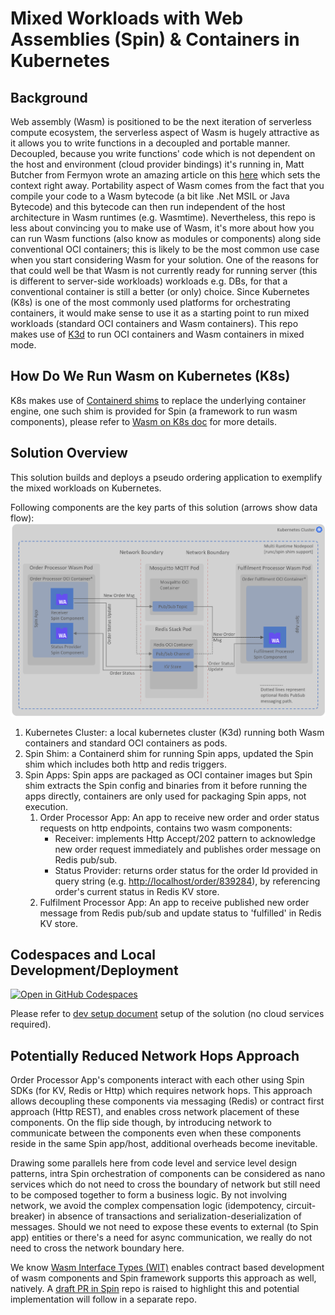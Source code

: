 # Mixed Workloads with Web Assemblies (Spin) & Containers in Kubernetes
## Background

Web assembly (Wasm) is positioned to be the next iteration of serverless compute ecosystem, the serverless aspect of Wasm is hugely attractive as it allows you to write functions in a decoupled and portable manner. Decoupled, because you write functions' code which is not dependent on the host and environment (cloud provider bindings) it's running in, Matt Butcher from Fermyon wrote an amazing article on this [here](https://www.fermyon.com/blog/next-generation-of-serverless-is-happening?utm_content=251765820&utm_medium=social&utm_source=twitter&hss_channel=tw-1444404500437995520) which sets the context right away.
Portability aspect of Wasm comes from the fact that you compile your code to a Wasm bytecode (a bit like .Net MSIL or Java Bytecode) and this bytecode can then run independent of the host architecture in Wasm runtimes (e.g. Wasmtime).
Nevertheless, this repo is less about convincing you to make use of Wasm, it's more about how you can run Wasm functions (also know as modules or components) along side conventional OCI containers; this is likely to be the most common use case when you start considering Wasm for your solution. One of the reasons for that could well be that Wasm is not currently ready for running server (this is different to server-side workloads) workloads e.g. DBs, for that a conventional container is still a better (or only) choice. Since Kubernetes (K8s) is one of the most commonly used platforms for orchestrating containers, it would make sense to use it as a starting point to run mixed workloads (standard OCI containers and Wasm containers). This repo makes use of [K3d](https://k3d.io) to run OCI containers and Wasm containers in mixed mode.

## How Do We Run Wasm on Kubernetes (K8s)

K8s makes use of [Containerd shims](https://github.com/deislabs/containerd-wasm-shims) to replace the underlying container engine, one such shim is provided for Spin (a framework to run wasm components), please refer to [Wasm on K8s doc](docs/wasm-on-k8s.md) for more details.

## Solution Overview

This solution builds and deploys a pseudo ordering application to exemplify the mixed workloads on Kubernetes.

Following components are the key parts of this solution (arrows show data flow):
![Order Processing Solution](images/order-processing.png "Order Processing Solution")

1. Kubernetes Cluster: a local kubernetes cluster (K3d) running both Wasm containers and standard OCI containers as pods.
2. Spin Shim: a Containerd shim for running Spin apps, updated the Spin shim which includes both http and redis triggers.
3. Spin Apps:
   Spin apps are packaged as OCI container images but Spin shim extracts the Spin config and binaries from it before running the apps directly, containers are only used for packaging Spin apps, not execution.
    1. Order Processor App:
       An app to receive new order and order status requests on http endpoints, contains two wasm components:
       * Receiver: implements Http Accept/202 pattern to acknowledge new order request immediately and publishes order message on Redis pub/sub.
       * Status Provider: returns order status for the order Id provided in query string (e.g. <http://localhost/order/839284>), by referencing order's current status in Redis KV store.
    2. Fulfilment Processor App:
       An app to receive published new order message from Redis pub/sub and update status to 'fulfilled' in Redis KV store.

## Codespaces and Local Development/Deployment

[![Open in GitHub Codespaces](https://github.com/codespaces/badge.svg)](https://codespaces.new/suneetnangia/wasm-orchestration-with-spin)

Please refer to [dev setup document](docs/dev.md) setup of the solution (no cloud services required).

## Potentially Reduced Network Hops Approach

Order Processor App's components interact with each other using Spin SDKs (for KV, Redis or Http) which requires network hops. This approach allows decoupling these components via messaging (Redis) or contract first approach (Http REST), and enables cross network placement of these components. On the flip side though, by introducing network to communicate between the components even when these components reside in the same Spin app/host, additional overheads become inevitable.

Drawing some parallels here from code level and service level design patterns, intra Spin orchestration of components can be considered as nano services which do not need to cross the boundary of network but still need to be composed together to form a business logic. By not involving network, we avoid the complex compensation logic (idempotency, circuit-breaker) in absence of transactions and serialization-deserialization of messages. Should we not need to expose these events to external (to Spin app) entities or there's a need for async communication, we really do not need to cross the network boundary here.

We know [Wasm Interface Types (WIT)](https://github.com/WebAssembly/component-model/blob/main/design/mvp/WIT.md) enables contract based development of wasm components and Spin framework supports this approach as well, natively. A [draft PR in Spin](https://github.com/fermyon/spin/pull/1536) repo is raised to highlight this and potential implementation will follow in a separate repo.
